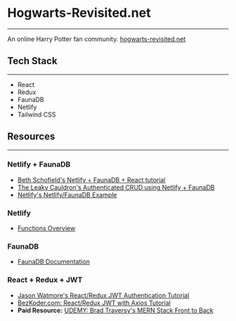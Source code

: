 # Hogwarts-Revisited.net
------------------------
An online Harry Potter fan community. [hogwarts-revisited.net](https://hogwarts-revisited.net/)

## Tech Stack
-------------
- React
- Redux
- FaunaDB
- Netlify
- Tailwind CSS

## Resources
------------
### Netlify + FaunaDB
- [Beth Schofield's Netlify + FaunaDB + React tutorial](https://medium.com/@bethmschofield/adding-faunadb-to-a-netlify-deployed-react-app-47753d6de1c9)
- [The Leaky Cauldron's Authenticated CRUD using Netlify + FaunaDB](https://theleakycauldronblog.com/blog/authenticated-serverless-crud-netlify-functions-faunadb-part-1)
- [Netlify's Netlify/FaunaDB Example](https://github.com/netlify/netlify-faunadb-example)

### Netlify
- [Functions Overview](https://docs.netlify.com/functions/overview/)

### FaunaDB
- [FaunaDB Documentation](https://docs.fauna.com/fauna/current/)

### React + Redux + JWT
- [Jason Watmore's React/Redux JWT Authentication Tutorial](https://jasonwatmore.com/post/2017/12/07/react-redux-jwt-authentication-tutorial-example)
- [BezKoder.com: React/Redux JWT with Axios Tutorial](https://www.bezkoder.com/react-redux-jwt-auth/#Overview_of_React_Redux_JWT_Authentication_example)
- **Paid Resource:** [UDEMY: Brad Traversy's MERN Stack Front to Back](https://www.udemy.com/course/mern-stack-front-to-back/)